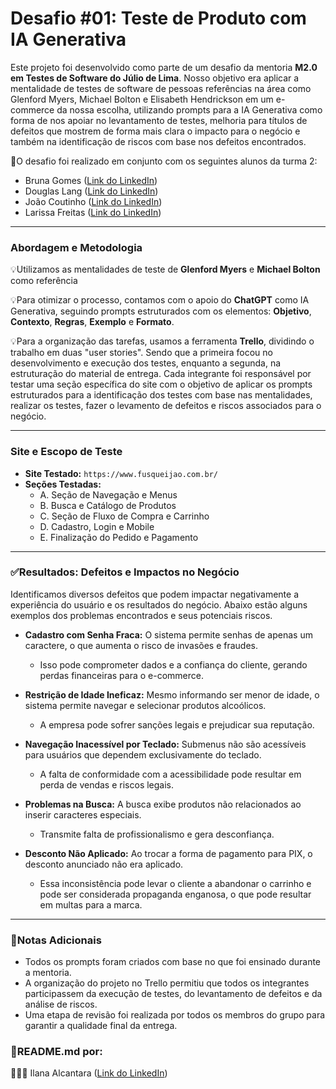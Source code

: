 # Desafio #01: Teste de Produto com IA Generativa

Este projeto foi desenvolvido como parte de um desafio da mentoria **M2.0 em Testes de Software do Júlio de Lima**.
Nosso objetivo era aplicar a mentalidade de testes de software de pessoas referências na área como Glenford Myers, Michael Bolton e Elisabeth Hendrickson em um e-commerce da nossa escolha, utilizando prompts para a IA Generativa como forma de nos apoiar no levantamento de testes, melhoria para títulos de defeitos que mostrem de forma mais clara o impacto para o negócio e também na identificação de riscos com base nos defeitos encontrados.

🧠O desafio foi realizado em conjunto com os seguintes alunos da turma 2:
- Bruna Gomes ([Link do LinkedIn](https://www.linkedin.com/in/bruna-gomes-b055b778/))
- Douglas Lang ([Link do LinkedIn](https://www.linkedin.com/in/douglas-lang-40457b10/))
- João Coutinho ([Link do LinkedIn](https://www.linkedin.com/in/joao-vitor-carvalho-coutinho/))
- Larissa Freitas ([Link do LinkedIn](https://www.linkedin.com/in/larissa-de-sousa-freitas-091974254))
---
### **Abordagem e Metodologia**

💡Utilizamos as mentalidades de teste de **Glenford Myers** e **Michael Bolton** como referência

💡Para otimizar o processo, contamos com o apoio do **ChatGPT** como IA Generativa, seguindo prompts estruturados com os elementos: **Objetivo**, **Contexto**, **Regras**, **Exemplo** e **Formato**.

💡Para a organização das tarefas, usamos a ferramenta **Trello**, dividindo o trabalho em duas "user stories". Sendo que a primeira focou no desenvolvimento e execução dos testes, enquanto a segunda, na estruturação do material de entrega. Cada integrante foi responsável por testar uma seção específica do site com o objetivo de aplicar os prompts estruturados para a identificação dos testes com base nas mentalidades, realizar os testes, fazer o levamento de defeitos e riscos associados para o negócio.

---
### **Site e Escopo de Teste**

* **Site Testado:** `https://www.fusqueijao.com.br/`
* **Seções Testadas:**
    * A. Seção de Navegação e Menus
    * B. Busca e Catálogo de Produtos
    * C. Seção de Fluxo de Compra e Carrinho
    * D. Cadastro, Login e Mobile
    * E. Finalização do Pedido e Pagamento

---
### ✅**Resultados: Defeitos e Impactos no Negócio**

Identificamos diversos defeitos que podem impactar negativamente a experiência do usuário e os resultados do negócio. Abaixo estão alguns exemplos dos problemas encontrados e seus potenciais riscos.

* **Cadastro com Senha Fraca:** O sistema permite senhas de apenas um caractere, o que aumenta o risco de invasões e fraudes.
  * Isso pode comprometer dados e a confiança do cliente, gerando perdas financeiras para o e-commerce.

* **Restrição de Idade Ineficaz:** Mesmo informando ser menor de idade, o sistema permite navegar e selecionar produtos alcoólicos.
  * A empresa pode sofrer sanções legais e prejudicar sua reputação.

* **Navegação Inacessível por Teclado:** Submenus não são acessíveis para usuários que dependem exclusivamente do teclado.
  * A falta de conformidade com a acessibilidade pode resultar em perda de vendas e riscos legais.

* **Problemas na Busca:** A busca exibe produtos não relacionados ao inserir caracteres especiais.
  * Transmite falta de profissionalismo e gera desconfiança.
  
* **Desconto Não Aplicado:** Ao trocar a forma de pagamento para PIX, o desconto anunciado não era aplicado.
  * Essa inconsistência pode levar o cliente a abandonar o carrinho e pode ser considerada propaganda enganosa, o que pode resultar em multas para a marca.

---
### 📖**Notas Adicionais**

* Todos os prompts foram criados com base no que foi ensinado durante a mentoria.
* A organização do projeto no Trello permitiu que todos os integrantes participassem da execução de testes, do levantamento de defeitos e da análise de riscos.
* Uma etapa de revisão foi realizada por todos os membros do grupo para garantir a qualidade final da entrega.



### 📌README.md por:

👩🏽‍💻 Ilana Alcantara ([Link do LinkedIn](https://www.linkedin.com/in/ilana-alcantara/))
